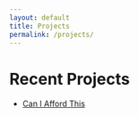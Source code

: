 ```yaml
---
layout: default
title: Projects
permalink: /projects/
---
```

<div class="home">
  <h1 class="page-heading center-text">Recent Projects</h1>

  <ul class="post-list">
      <li>
        <p>
          <a class="post-link" href="http://caniaffordthis.herokuapp.com">Can I Afford This</a>
        </p>
      </li>
  </ul>

</div>
